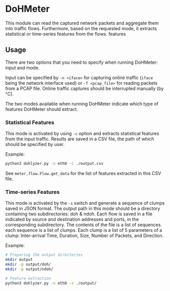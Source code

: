 # DoHMeter
This module can read the captured network packets and aggregate them into traffic flows. Furthermore, based on the requested mode, it extracts statistical or time-series features from the flows.
 features
 
## Usage
There are two options that you need to specify when running DoHMeter: input and mode.

Input can be specified by `-n <iface>` for capturing online traffic (`iface` being the network interface used) or 
`-f <pcap_file>` for reading packets from a PCAP file. Online traffic captures should be interrupted manually (by ^C).

The two modes available when running DoHMeter indicate which type of features DoHMeter should extract.
### Statistical Features
This mode is activated by using `-c` option and extracts statistical features from the input traffic. Results are saved 
in a CSV file, the path of which should be specified by user.

Example:

```bash
python3 dohlyzer.py -n eth0 -c ./output.csv
```

See `meter.flow.Flow.get_data` for the list of features extracted in this CSV file.

### Time-series Features
This mode is activated by the `-s` switch and generate a sequence of clumps saved in JSON format. The output path in
this mode should be a directory containing two subdirectories: doh & ndoh. Each flow is saved in a file indicated by
source and destination addresses and ports, in the corresponding subdirectory. The contents of the file is a list of 
sequences. each sequence is a list of clumps. Each clump is a list of 5 parameters of a clump: Inter-arrival Time, 
Duration, Size, Number of Packets, and Direction.

Example:
```bash
# Preparing the output directories
mkdir output
mkdir -p output/doh/
mkdir -p output/ndoh/

# Feature extraction
python3 dohlyzer.py -n eth0 -s ./output/
```
